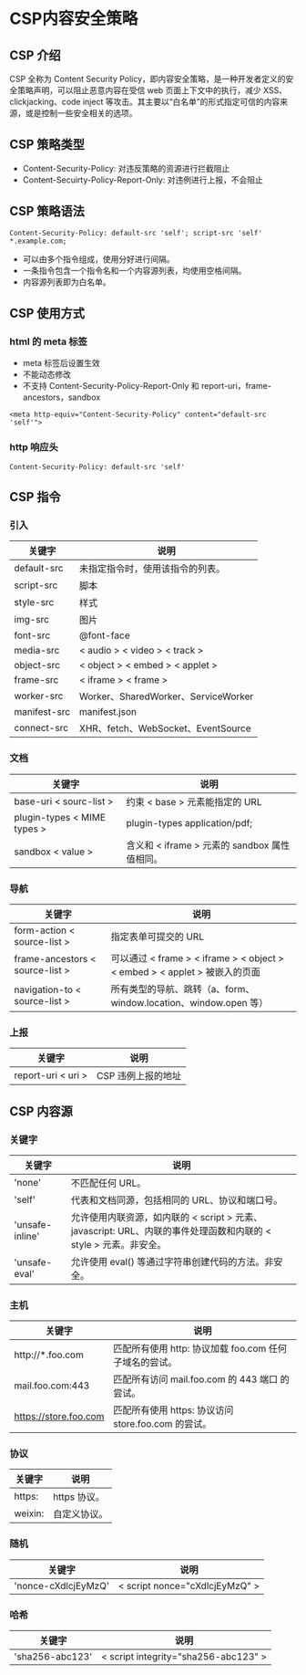 # CSP内容安全策略

## CSP 介绍

CSP 全称为 Content Security Policy，即内容安全策略，是一种开发者定义的安全策略声明，可以阻止恶意内容在受信 web 页面上下文中的执行，减少 XSS、clickjacking、code inject 等攻击。其主要以“白名单”的形式指定可信的内容来源，或是控制一些安全相关的选项。

## CSP 策略类型

- Content-Security-Policy: 对违反策略的资源进行拦截阻止
- Content-Secuirty-Policy-Report-Only: 对违例进行上报，不会阻止

## CSP 策略语法

```
Content-Security-Policy: default-src 'self'; script-src 'self' *.example.com;
```

- 可以由多个指令组成，使用分好进行间隔。
- 一条指令包含一个指令名和一个内容源列表，均使用空格间隔。
- 内容源列表即为白名单。

## CSP 使用方式

### html 的 meta 标签

- meta 标签后设置生效
- 不能动态修改
- 不支持 Content-Security-Policy-Report-Only 和 report-uri，frame-ancestors，sandbox

```
<meta http-equiv="Content-Security-Policy" content="default-src 'self'">
```

### http 响应头

```
Content-Security-Policy: default-src 'self'
```

## CSP 指令

### 引入

关键字 | 说明
--- | ---
default-src | 未指定指令时，使用该指令的列表。
script-src | 脚本
style-src | 样式
img-src | 图片
font-src | @font-face
media-src | < audio > < video > < track >
object-src | < object > < embed > < applet >
frame-src | < iframe > < frame >
worker-src | Worker、SharedWorker、ServiceWorker
manifest-src | manifest.json
connect-src | XHR、fetch、WebSocket、EventSource

### 文档

关键字 | 说明
--- | ---
base-uri < sourc-list > | 约束 < base > 元素能指定的 URL
plugin-types < MIME types > | plugin-types application/pdf;
sandbox < value > | 含义和 < iframe > 元素的 sandbox 属性值相同。

### 导航

关键字 | 说明
--- | ---
form-action < source-list > | 指定表单可提交的 URL
frame-ancestors < source-list > | 可以通过 < frame > < iframe > < object > < embed > < applet > 被嵌入的页面
navigation-to < source-list > | 所有类型的导航、跳转（a、form、window.location、window.open 等）

### 上报

关键字 | 说明
--- | ---
report-uri < uri > | CSP 违例上报的地址

## CSP 内容源

### 关键字

关键字 | 说明
--- | ---
'none' | 不匹配任何 URL。 
'self' | 代表和文档同源，包括相同的 URL、协议和端口号。
'unsafe-inline' | 允许使用内联资源，如内联的 < script > 元素、javascript: URL、内联的事件处理函数和内联的 < style > 元素。非安全。
'unsafe-eval' | 允许使用 eval() 等通过字符串创建代码的方法。非安全。

### 主机

关键字 | 说明
--- | ---
http://*.foo.com | 匹配所有使用 http: 协议加载 foo.com 任何子域名的尝试。
mail.foo.com:443 | 匹配所有访问 mail.foo.com 的 443 端口 的尝试。
https://store.foo.com | 匹配所有使用 https: 协议访问 store.foo.com 的尝试。

### 协议

关键字 | 说明
--- | ---
https: | https 协议。
weixin: | 自定义协议。

### 随机

关键字 | 说明
--- | ---
'nonce-cXdlcjEyMzQ' | < script nonce="cXdlcjEyMzQ" >

### 哈希

关键字 | 说明
--- | ---
'sha256-abc123' | < script integrity="sha256-abc123" >